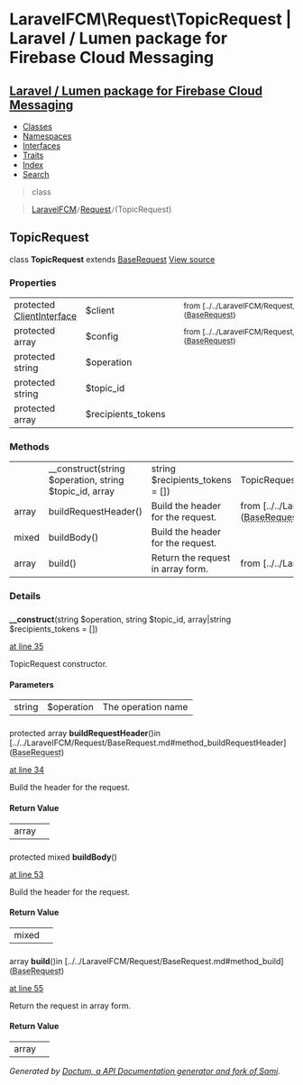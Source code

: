 # LaravelFCM\Request\TopicRequest | Laravel / Lumen package for Firebase Cloud Messaging    

## [Laravel / Lumen package for Firebase Cloud Messaging](../../index.md)

- [Classes](../../classes.md)
- [Namespaces](../../namespaces.md)
- [Interfaces](../../interfaces.md)
- [Traits](../../traits.md)
- [Index](../../doc-index.md)
- [Search](../../search.md)

>class

>    [LaravelFCM](../../LaravelFCM.md)` / `[Request](../../LaravelFCM/Request.md)` / `(TopicRequest)
## TopicRequest

class **TopicRequest**        extends [<abbr title="LaravelFCM\Request\BaseRequest">BaseRequest</abbr>](../../LaravelFCM/Request/BaseRequest.md) [View source](https://github.com/code-lts/Laravel-FCM/blob/main/src/Request/TopicRequest.php)






### Properties

|   |   |   |   |
|---|---|---|---|
|<a name="property_client"></a>protected <abbr title="GuzzleHttp\ClientInterface">ClientInterface</abbr>|$client||<small>from&nbsp;[../../LaravelFCM/Request/BaseRequest.md#property_client](<abbr title="LaravelFCM\Request\BaseRequest">BaseRequest</abbr>)</small>|
|<a name="property_config"></a>protected array|$config||<small>from&nbsp;[../../LaravelFCM/Request/BaseRequest.md#property_config](<abbr title="LaravelFCM\Request\BaseRequest">BaseRequest</abbr>)</small>|
|<a name="property_operation"></a>protected string|$operation|||
|<a name="property_topic_id"></a>protected string|$topic_id|||
|<a name="property_recipients_tokens"></a>protected array|$recipients_tokens|||
### Methods

|   |   |   |   |
|---|---|---|---|
||<a name="#method___construct"></a>__construct(string $operation, string $topic_id, array|string $recipients_tokens = [])|TopicRequest constructor.||
|array|<a name="#method_buildRequestHeader"></a>buildRequestHeader()|Build the header for the request.|from&nbsp;[../../LaravelFCM/Request/BaseRequest.md#method_buildRequestHeader](<abbr title="LaravelFCM\Request\BaseRequest">BaseRequest</abbr>)|
|mixed|<a name="#method_buildBody"></a>buildBody()|Build the header for the request.||
|array|<a name="#method_build"></a>build()|Return the request in array form.|from&nbsp;[../../LaravelFCM/Request/BaseRequest.md#method_build](<abbr title="LaravelFCM\Request\BaseRequest">BaseRequest</abbr>)|


### Details
<a name id="method___construct"></a>

### 
  **__construct**(string $operation, string $topic_id, array|string $recipients_tokens = [])

[at line 35](https://github.com/code-lts/Laravel-FCM/blob/main/src/Request/TopicRequest.php#L35)

TopicRequest constructor.        

#### Parameters

|   |   |   |
|---|---|---|
|string|$operation|The operation name|string|$topic_id|The topic id|array|string|$recipients_tokens|The tokens or the token
<a name id="method_buildRequestHeader"></a>

### 
protected array **buildRequestHeader**()in [../../LaravelFCM/Request/BaseRequest.md#method_buildRequestHeader](<abbr title="LaravelFCM\Request\BaseRequest">BaseRequest</abbr>)

[at line 34](https://github.com/code-lts/Laravel-FCM/blob/main/src/Request/BaseRequest.php#L34)

Build the header for the request.        

#### Return Value

|   |   |
|---|---|
|array|

<a name id="method_buildBody"></a>

### 
protected mixed **buildBody**()

[at line 53](https://github.com/code-lts/Laravel-FCM/blob/main/src/Request/TopicRequest.php#L53)

Build the header for the request.        

#### Return Value

|   |   |
|---|---|
|mixed|

<a name id="method_build"></a>

### 
 array **build**()in [../../LaravelFCM/Request/BaseRequest.md#method_build](<abbr title="LaravelFCM\Request\BaseRequest">BaseRequest</abbr>)

[at line 55](https://github.com/code-lts/Laravel-FCM/blob/main/src/Request/BaseRequest.php#L55)

Return the request in array form.        

#### Return Value

|   |   |
|---|---|
|array|

_Generated by [Doctum, a API Documentation generator and fork of Sami](https://github.com/code-lts/doctum)._